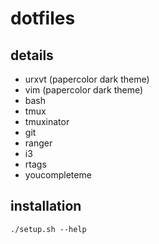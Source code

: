 # dotfiles

## details

- urxvt (papercolor dark theme)
- vim (papercolor dark theme)
- bash
- tmux
- tmuxinator
- git
- ranger
- i3
- rtags
- youcompleteme

## installation

```console
./setup.sh --help
```
